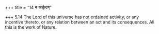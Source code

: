 +++
title = "14 न कर्तृत्वम्"

+++
5.14 The Lord of this universe has not ordained activity, or any
incentive thereto, or any relation between an act and its consequences.
All this is the work of Nature.
